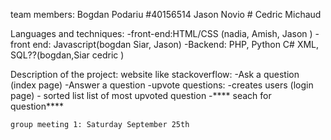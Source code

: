 team members:
    Bogdan Podariu #40156514
    Jason Novio #
    Cedric Michaud
    
    

Languages and techniques:
    -front-end:HTML/CSS (nadia, Amish, Jason )
    -front end: Javascript(bogdan Siar, Jason)
    -Backend: PHP, Python C# XML, SQL??(bogdan,Siar cedric )
    
Description of the project:
    website like stackoverflow:
        -Ask a question (index page) 
        -Answer a question 
        -upvote questions:
        -creates users (login page)
        - sorted list list of most upvoted question
        -**** seach for question****
        
    group meeting 1: Saturday September 25th
    
    